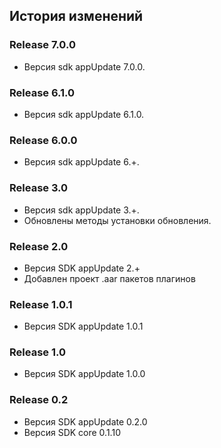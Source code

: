 ## История изменений

### Release 7.0.0
- Версия sdk appUpdate 7.0.0.

### Release 6.1.0
- Версия sdk appUpdate 6.1.0.

### Release 6.0.0
- Версия sdk appUpdate 6.+.

### Release 3.0
- Версия sdk appUpdate 3.+.
- Обновлены методы установки обновления.

### Release 2.0
- Версия SDK appUpdate 2.+
- Добавлен проект .aar пакетов плагинов

### Release 1.0.1
- Версия SDK appUpdate 1.0.1

### Release 1.0
- Версия SDK appUpdate 1.0.0

### Release 0.2
- Версия SDK appUpdate 0.2.0
- Версия SDK core 0.1.10
